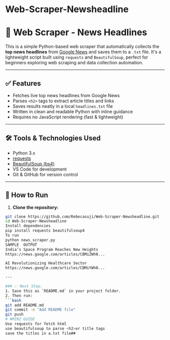 # Web-Scraper-Newsheadline
# 📰 Web Scraper - News Headlines

This is a simple Python-based web scraper that automatically collects the **top news headlines** from [Google News](https://news.google.com/topstories?hl=en-GB&gl=GB&ceid=GB:en) and saves them to a `.txt` file. It's a lightweight script built using `requests` and `BeautifulSoup`, perfect for beginners exploring web scraping and data collection automation.

---

## ✅ Features

- Fetches live top news headlines from Google News
- Parses `<h2>` tags to extract article titles and links
- Saves results neatly in a local `headlines.txt` file
- Written in clean and readable Python with inline guidance
- Requires no JavaScript rendering (fast & lightweight)

---

## 🛠️ Tools & Technologies Used

- Python 3.x
- [requests](https://pypi.org/project/requests/)
- [BeautifulSoup (bs4)](https://pypi.org/project/beautifulsoup4/)
- VS Code for development
- Git & GitHub for version control

---

## 🚀 How to Run

1. **Clone the repository:**

```bash
git clone https://github.com/Rebecasuji/Web-Scraper-Newsheadline.git
cd Web-Scraper-Newsheadline
Install dependencies
pip install requests beautifulsoup4
To run
python news_scraper.py
SAMPLE  OUTPUT
India’s Space Program Reaches New Heights
https://news.google.com/articles/CBMiZWh0...

AI Revolutionizing Healthcare Sector
https://news.google.com/articles/CBMiYWh0...

---

### ✅ Next Step:
1. Save this as `README.md` in your project folder.
2. Then run:
```bash
git add README.md
git commit -m "Add README file"
git push
# #MINI GUIDE
Use requests for fetch html
use beautifulsoup to parse <h2>or title tags
save the titles in a.txt file##
